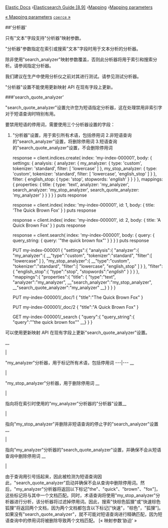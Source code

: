 

[Elastic Docs](/guide/) ›[Elasticsearch Guide [8.9]](index.md)
›[Mapping](mapping.md) ›[Mapping parameters](mapping-params.md)

[« Mapping parameters](mapping-params.md) [`coerce` »](coerce.md)

##'分析器'

只有"文本"字段支持"分析器"映射参数。

"分析器"参数指定在索引或搜索"文本"字段时用于文本分析的分析器。

除非使用"search_analyzer"映射参数覆盖，否则此分析器将用于索引和搜索分析。请参阅指定分析器。

我们建议在生产中使用分析仪之前对其进行测试。请参见测试分析器。

"分析器"设置不能使用更新映射 API 在现有字段上更新。

###'search_quote_analyzer'

"search_quote_analyzer"设置允许您为短语指定分析器，这在处理禁用非索引字对于短语查询时特别有用。

要禁用短语的停用词，需要使用三个分析器设置的字段：

1. "分析器"设置，用于索引所有术语，包括停用词 2.非短语查询的"search_analyzer"设置，将删除停用词 3.短语查询的"search_quote_analyzer"设置，不会删除停用词

    
    
    response = client.indices.create(
      index: 'my-index-000001',
      body: {
        settings: {
          analysis: {
            analyzer: {
              my_analyzer: {
                type: 'custom',
                tokenizer: 'standard',
                filter: [
                  'lowercase'
                ]
              },
              my_stop_analyzer: {
                type: 'custom',
                tokenizer: 'standard',
                filter: [
                  'lowercase',
                  'english_stop'
                ]
              }
            },
            filter: {
              english_stop: {
                type: 'stop',
                stopwords: '_english_'
              }
            }
          }
        },
        mappings: {
          properties: {
            title: {
              type: 'text',
              analyzer: 'my_analyzer',
              search_analyzer: 'my_stop_analyzer',
              search_quote_analyzer: 'my_analyzer'
            }
          }
        }
      }
    )
    puts response
    
    response = client.index(
      index: 'my-index-000001',
      id: 1,
      body: {
        title: 'The Quick Brown Fox'
      }
    )
    puts response
    
    response = client.index(
      index: 'my-index-000001',
      id: 2,
      body: {
        title: 'A Quick Brown Fox'
      }
    )
    puts response
    
    response = client.search(
      index: 'my-index-000001',
      body: {
        query: {
          query_string: {
            query: '"the quick brown fox"'
          }
        }
      }
    )
    puts response
    
    
    PUT my-index-000001
    {
       "settings":{
          "analysis":{
             "analyzer":{
                "my_analyzer":{ __"type":"custom",
                   "tokenizer":"standard",
                   "filter":[
                      "lowercase"
                   ]
                },
                "my_stop_analyzer":{ __"type":"custom",
                   "tokenizer":"standard",
                   "filter":[
                      "lowercase",
                      "english_stop"
                   ]
                }
             },
             "filter":{
                "english_stop":{
                   "type":"stop",
                   "stopwords":"_english_"
                }
             }
          }
       },
       "mappings":{
           "properties":{
              "title": {
                 "type":"text",
                 "analyzer":"my_analyzer", __"search_analyzer":"my_stop_analyzer", __"search_quote_analyzer":"my_analyzer" __}
          }
       }
    }
    
    PUT my-index-000001/_doc/1
    {
       "title":"The Quick Brown Fox"
    }
    
    PUT my-index-000001/_doc/2
    {
       "title":"A Quick Brown Fox"
    }
    
    GET my-index-000001/_search
    {
       "query":{
          "query_string":{
             "query":"\"the quick brown fox\"" __}
       }
    }

可以使用更新映射 API 在现有字段上更新"search_quote_analyzer"设置。

__

|

"my_analyzer"分析器，用于标记所有术语，包括停用词 ---|--- __

|

"my_stop_analyzer"分析器，用于删除停用词 __

|

指向将在索引时使用的"my_analyzer"分析器的"分析器"设置__

|

指向"my_stop_analyzer"并删除非短语查询的停止字的"search_analyzer"设置 __

|

指向"my_analyzer"分析器的"search_quote_analyzer"设置，并确保不会从短语查询中删除停用词 __

|

由于查询用引号括起来，因此被检测为短语查询因此，"search_quote_analyzer"启动并确保不会从查询中删除停用词。然后，"my_analyzer"分析器将返回以下标记"the"、"quick"、"brown"、"fox"]，这些标记将与其中一个文档匹配。同时，术语查询将使用"my_stop_analyzer"分析器进行分析，该分析器将过滤掉停用词。因此，搜索"快棕色狐狸"或"快速棕色狐狸"将返回两个文档，因为两个文档都包含以下标记["快速"，"棕色"，"狐狸"]。如果没有"search_quote_analyzer"，就不可能对短语查询进行精确匹配，因为短语查询中的停用词将被删除导致两个文档匹配。   [« 映射参数'胁迫' »
